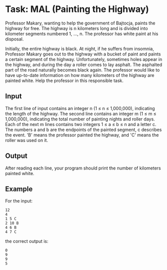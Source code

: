 # Task: MAL (Painting the Highway)

Professor Makary, wanting to help the government of Bajtocja, paints the highway for free. The highway is n kilometers long and is divided into kilometer segments numbered 1, ..., n. The professor has white paint at his disposal.

Initially, the entire highway is black. At night, if he suffers from insomnia, Professor Makary goes out to the highway with a bucket of paint and paints a certain segment of the highway. Unfortunately, sometimes holes appear in the highway, and during the day a roller comes to lay asphalt. The asphalted part of the road naturally becomes black again. The professor would like to have up-to-date information on how many kilometers of the highway are painted white. Help the professor in this responsible task.

## Input

The first line of input contains an integer n (1 ≤ n ≤ 1,000,000), indicating the length of the highway. The second line contains an integer m (1 ≤ m ≤ 1,000,000), indicating the total number of painting nights and roller days. Each of the next m lines contains two integers 1 ≤ a ≤ b ≤ n and a letter c. The numbers a and b are the endpoints of the painted segment, c describes the event. 'B' means the professor painted the highway, and 'C' means the roller was used on it.

## Output

After reading each line, your program should print the number of kilometers painted white.

## Example

For the input:

```plaintext
12
4
1 5 C
2 10 B
4 6 B
4 7 C
```

the correct output is:

```plaintext
0
9
9
5
```
